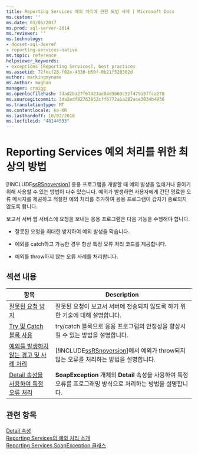 ```yaml
---
title: Reporting Services 예외 처리에 관한 모범 사례 | Microsoft Docs
ms.custom: ''
ms.date: 03/06/2017
ms.prod: sql-server-2014
ms.reviewer: ''
ms.technology:
- docset-sql-devref
- reporting-services-native
ms.topic: reference
helpviewer_keywords:
- exceptions [Reporting Services], best practices
ms.assetid: 72fecf28-f02e-4338-b50f-0b21f520302d
author: markingmyname
ms.author: maghan
manager: craigg
ms.openlocfilehash: 7dad2ba27f67423ae84d9b63c52f479a5ffca278
ms.sourcegitcommit: 3da2edf82763852cff6772a1a282ace3034b4936
ms.translationtype: MT
ms.contentlocale: ko-KR
ms.lasthandoff: 10/02/2018
ms.locfileid: "48144533"
---
```

# <a name="best-practices-for-reporting-services-exception-handling"></a>Reporting Services 예외 처리를 위한 최상의 방법
  [!INCLUDE[ssRSnoversion](../../../includes/ssrsnoversion-md.md)] 응용 프로그램을 개발할 때 예외 발생을 없애거나 줄이기 위해 사용할 수 있는 방법이 다수 있습니다. 예외가 발생하면 사용자에게 간단 명료한 오류 메시지를 제공하고 적절한 예외 처리를 추가하여 응용 프로그램이 갑자기 종료되지 않도록 합니다.  
  
 보고서 서버 웹 서비스에 요청을 보내는 응용 프로그램은 다음 기능을 수행해야 합니다.  
  
-   잘못된 요청을 최대한 방지하여 예외 발생을 막습니다.  
  
-   예외를 catch하고 가능한 경우 항상 특정 오류 처리 코드를 제공합니다.  
  
-   예외를 throw하지 않는 오류 사례를 처리합니다.  
  
## <a name="in-this-section"></a>섹션 내용  
  
|항목|Description|  
|-----------|-----------------|  
|[잘못된 요청 방지](preventing-invalid-requests.md)|잘못된 요청이 보고서 서버에 전송되지 않도록 하기 위한 기술에 대해 설명합니다.|  
|[Try 및 Catch 블록 사용](using-try-and-catch-blocks.md)|try/catch 블록으로 응용 프로그램의 안정성을 향상시킬 수 있는 방법을 설명합니다.|  
|[예외를 발생하지 않는 경고 및 사례 처리](handling-warnings-and-cases-that-do-not-cause-exceptions.md)|[!INCLUDE[ssRSnoversion](../../../includes/ssrsnoversion-md.md)]에서 예외가 throw되지 않는 오류를 처리하는 방법을 설명합니다.|  
|[Detail 속성을 사용하여 특정 오류 처리](using-the-detail-property-to-handle-specific-errors.md)|**SoapException** 개체의 **Detail** 속성을 사용하여 특정 오류를 프로그래밍 방식으로 처리하는 방법을 설명합니다.|  
  
## <a name="see-also"></a>관련 항목  
 [Detail 속성](../soapexception-class/detail-property.md)   
 [Reporting Services의 예외 처리 소개](../introducing-exception-handling-in-reporting-services.md)   
 [Reporting Services SoapException 클래스](../soapexception-class/reporting-services-soapexception-class.md)  
  
  
